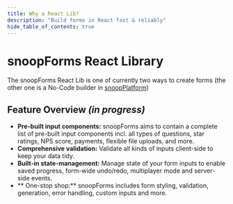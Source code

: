```yaml
---
title: Why a React Lib?
description: "Build forms in React fast & reliably"
hide_table_of_contents: true
---
```


# snoopForms React Library

The snoopForms React Lib is one of currently two ways to create forms (the other one is a No-Code builder in [snoopPlatform](/category/snoopplatform))

## Feature Overview _(in progress)_

- **Pre-built input components:** snoopForms aims to contain a complete list of pre-built input components incl. all types of questions, star ratings, NPS score, payments, flexible file uploads, and more.
- **Comprehensive validation:** Validate all kinds of inputs client-side to keep your data tidy.
- **Built-in state-management:** Manage state of your form inputs to enable saved progress, form-wide undo/redo, multiplayer mode and server-side events.
- ** One-stop shop:** snoopForms includes form styling, validation, generation, error handling, custom inputs and more.
